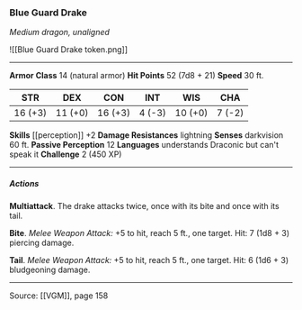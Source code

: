 ### Blue Guard Drake
_Medium dragon, unaligned_

![[Blue Guard Drake token.png]]




---

**Armor Class** 14 (natural armor)
**Hit Points** 52 (7d8 + 21)
**Speed** 30 ft.

| STR     | DEX     | CON     | INT     | WIS     | CHA     |
|---------|---------|---------|---------|---------|---------|
| 16 (+3) | 11 (+0) | 16 (+3) | 4 (-3) | 10 (+0) | 7 (-2) |

**Skills** [[perception]] +2
**Damage Resistances** lightning
**Senses** darkvision 60 ft.
**Passive Perception** 12
**Languages** understands Draconic but can't speak it
**Challenge** 2 (450 XP)

---

##### Actions
**Multiattack**. The drake attacks twice, once with its bite and once with its tail.

**Bite**. _Melee Weapon Attack:_ +5 to hit, reach 5 ft., one target. Hit: 7 (1d8 + 3) piercing damage.

**Tail**. _Melee Weapon Attack:_ +5 to hit, reach 5 ft., one target. Hit: 6 (1d6 + 3) bludgeoning damage.


---

Source: [[VGM]], page 158
